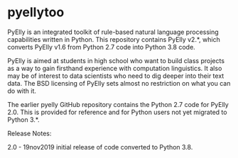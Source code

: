 # pyellytoo

PyElly is an integrated toolkit of rule-based natural language processing capabilities
written in Python. This repository contains PyElly v2.*, which converts PyElly v1.6
from Python 2.7 code into Python 3.8 code. 

PyElly is aimed at students in high school who want to build class projects as a way
to gain firsthand experience with computation linguistics. It also may be of interest
to data scientists who need to dig deeper into their text data. The BSD licensing of
PyElly sets almost no restriction on what you can do with it.

The earlier pyelly GitHub repository contains the Python 2.7 code for PyElly 2.0.
This is provided for reference and for Python users not yet migrated to Python 3.*.

Release Notes:

 2.0    -  19nov2019  initial release of code converted to Python 3.8.

